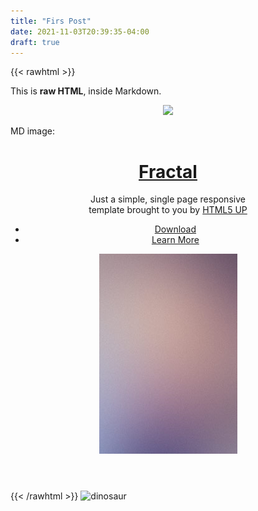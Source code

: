 ```yaml
---
title: "Firs Post"
date: 2021-11-03T20:39:35-04:00
draft: true
---
```


{{< rawhtml >}}
	<p class="speshal-fancy-custom">
	This is <strong>raw HTML</strong>, inside Markdown.
	</p>
	<p align="center">
		<img src="/posts/dinosaur.png"></img>
	</p>
	<p>
		MD image:
	</p>
	<header id="header">
	<div class="content">
		<h1><a href="#">Fractal</a></h1>
		<p>Just a simple, single page responsive<br />
		template brought to you by <a href="http://html5up.net">HTML5 UP</a></p>
		<ul class="actions">
			<li><a href="#" class="button primary icon solid fa-download">Download</a></li>
			<li><a href="#one" class="button icon solid fa-chevron-down scrolly">Learn More</a></li>
		</ul>
	</div>
	<div class="image phone"><div class="inner"><img src="images/screen.jpg" alt="" /></div></div>
	</header>
{{< /rawhtml >}}
![dinosaur](/posts/dinosaur.png)